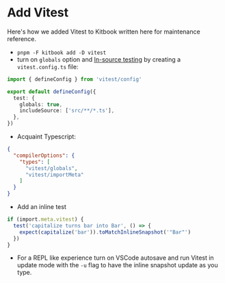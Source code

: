 # Add Vitest

Here's how we added Vitest to Kitbook written here for maintenance reference.

- `pnpm -F kitbook add -D vitest`
- turn on `globals` option and [In-source testing](https://vitest.dev/guide/features.html#in-source-testing) by creating a `vitest.config.ts` file:

```ts twoslash title="vitest.config.ts"
import { defineConfig } from 'vitest/config'

export default defineConfig({
  test: {
    globals: true,
    includeSource: ['src/**/*.ts'],
  },
})
```

- Acquaint Typescript:

```json title="tsconfig.json" {4-5}
{
  "compilerOptions": {
    "types": [
      "vitest/globals",
      "vitest/importMeta"
    ]
  }
}
```

- Add an inline test
```ts
if (import.meta.vitest) {
  test('capitalize turns bar into Bar', () => {
    expect(capitalize('bar')).toMatchInlineSnapshot('"Bar"')
  })
}
```

- For a REPL like experience turn on VSCode autosave and run Vitest in update mode with the `-u` flag to have the inline snapshot update as you type.